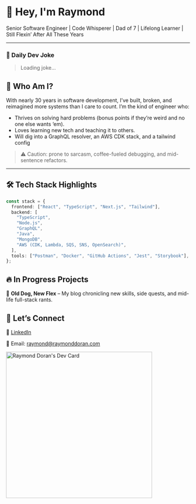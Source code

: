 # 👋 Hey, I'm Raymond

Senior Software Engineer | Code Whisperer | Dad of 7 | Lifelong Learner | Still Flexin’ After All These Years

---

### 🤣 Daily Dev Joke

<!-- JOKE START -->

> Loading joke...

<!-- JOKE END -->

## 🧠 Who Am I?

With nearly 30 years in software development, I’ve built, broken, and reimagined more systems than I care to count. I’m the kind of engineer who:

- Thrives on solving hard problems (bonus points if they’re weird and no one else wants ‘em).
- Loves learning new tech and teaching it to others.
- Will dig into a GraphQL resolver, an AWS CDK stack, and a tailwind config

> ⚠️ Caution: prone to sarcasm, coffee-fueled debugging, and mid-sentence refactors.

---

## 🛠️ Tech Stack Highlights

```ts
const stack = {
  frontend: ["React", "TypeScript", "Next.js", "Tailwind"],
  backend: [
    "TypeScript",
    "Node.js",
    "GraphQL",
    "Java",
    "MongoDB",
    "AWS (CDK, Lambda, SQS, SNS, OpenSearch)",
  ],
  tools: ["Postman", "Docker", "GitHub Actions", "Jest", "Storybook"],
};
```

## 🔥 In Progress Projects

📝 **Old Dog, New Flex** – My blog chronicling new skills, side quests, and mid-life full-stack rants.

## 🤝 Let’s Connect

🔗 [LinkedIn](https://www.linkedin.com/public-profile/settings)

💬 Email: raymond@raymonddoran.com

<a href="https://app.daily.dev/thedanielfactor"><img src="https://api.daily.dev/devcards/040b3d15ed9945fba50b663eaa8bcea3.png?r=kax" width="400" alt="Raymond Doran's Dev Card"/></a>

